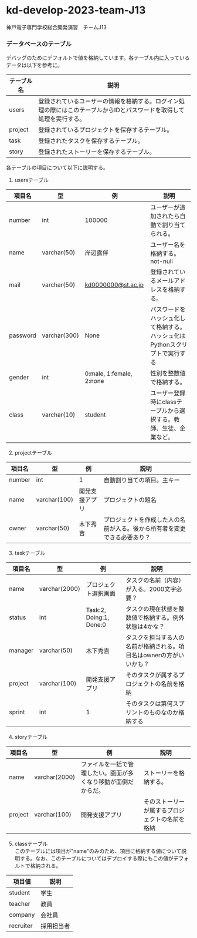 # kd-develop-2023-team-J13
神戸電子専門学校総合開発演習　チームJ13
### データベースのテーブル
デバッグのためにデフォルトで値を格納しています。各テーブル内に入っているデータは以下を参考に。

|テーブル名|説明|
|---|---|
|users|登録されているユーザーの情報を格納する。ログイン処理の際にはこのテーブルからIDとパスワードを取得して処理を実行する。|
|project|登録されているプロジェクトを保存するテーブル。|
|task|登録されたタスクを保存するテーブル。|
|story|登録されたストーリーを保存するテーブル。|

各テーブルの項目について以下に説明する。  

1. usersテーブル

|項目名|型|例|説明|
|---|---|---|---|
|number|int|100000|ユーザーが追加されたら自動で割り当てられる。|
|name|varchar(50)|岸辺露伴|ユーザー名を格納する。not-null|
|mail|varchar(50)|kd0000000@st.ac.jp|登録されているメールアドレスを格納する。|
|password|varchar(300)|None|パスワードをハッシュ化して格納する。ハッシュ化はPythonスクリプトで実行する|
|gender|int|0:male, 1:female, 2:none|性別を整数値で格納する。|
|class|varchar(10)|student|ユーザー登録時にclassテーブルから選択する。教師、生徒、企業など。|

2. projectテーブル

|項目名|型|例|説明|
|---|---|---|---|
|number|int|1|自動割り当ての項目。主キー|
|name|varchar(100)|開発支援アプリ|プロジェクトの題名|
|owner|varchar(50)|木下秀吉|プロジェクトを作成した人の名前が入る。後から所有者を変更できる必要あり？|

3. taskテーブル

|項目名|型|例|説明|
|---|---|---|---|
|name|varchar(2000)|プロジェクト選択画面|タスクの名前（内容）が入る。2000文字必要？|
|status|int|Task:2, Doing:1, Done:0|タスクの現在状態を整数値で格納する。例外状態は4かな？|
|manager|varchar(50)|木下秀吉|タスクを担当する人の名前が格納される。項目名はownerの方がいいかも？|
|project|varchar(100)|開発支援アプリ|そのタスクが属するプロジェクトの名前を格納|
|sprint|int|1|そのタスクは第何スプリントのものなのか格納する|

4. storyテーブル

|項目名|型|例|説明|
|---|---|---|---|
|name|varchar(2000)|ファイルを一括で管理したい。画面が多くなり移動が面倒だからだ。|ストーリーを格納する。|
|project|varchar(100)|開発支援アプリ|そのストーリーが属するプロジェクトの名前を格納|

5. classテーブル  
このテーブルには項目が"name"のみのため、項目に格納する値について説明する。なお、このテーブルについてはデプロイする際にもこの値がデフォルトで格納される。

|項目値|説明|
|---|---|
|student|学生|
|teacher|教員|
|company|会社員|
|recruiter|採用担当者|